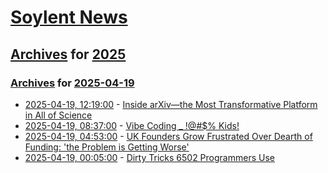 # [Soylent News](../../../README.md)

## [Archives](../../index.md) for [2025](../index.md)

### [Archives](../../index.md) for [2025-04-19](index.md)

* [2025-04-19, 12:19:00](https://soylentnews.org/article.pl?sid=25/04/18/040226&from=rss) - [Inside arXiv—the Most Transformative Platform in All of Science](https://soylentnews.org/article.pl?sid=25/04/18/040226&from=rss)
* [2025-04-19, 08:37:00](https://soylentnews.org/article.pl?sid=25/04/18/0334256&from=rss) - [Vibe Coding _ !@#$% Kids! ](https://soylentnews.org/article.pl?sid=25/04/18/0334256&from=rss)
* [2025-04-19, 04:53:00](https://soylentnews.org/article.pl?sid=25/04/18/0255244&from=rss) - [UK Founders Grow Frustrated Over Dearth of Funding: 'the Problem is Getting Worse'](https://soylentnews.org/article.pl?sid=25/04/18/0255244&from=rss)
* [2025-04-19, 00:05:00](https://soylentnews.org/article.pl?sid=25/04/17/1356201&from=rss) - [Dirty Tricks 6502 Programmers Use](https://soylentnews.org/article.pl?sid=25/04/17/1356201&from=rss)
